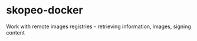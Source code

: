 # skopeo-docker

Work with remote images registries - retrieving information, images, signing content